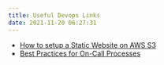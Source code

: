 ```yaml
---
title: Useful Devops Links
date: 2021-11-20 06:27:31
---
```


<ul>
  <li><a href="https://medium.com/@aidan.hallett/how-to-set-up-a-static-website-with-ssl-tls-and-a-custom-domain-using-aws-s3-and-cloudfront-145be108b431" target="_blank">How to setup a Static Website on AWS S3</a></li>
  <li><a href="https://ably.com/blog/best-practices-for-on-call-processes" target="_blank">Best Practices for On-Call Processes</a></li>
</ul>




